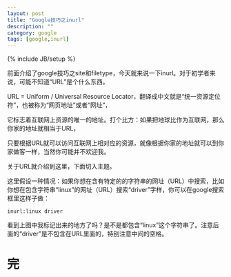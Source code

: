 ```yaml
---
layout: post
title: "Google技巧之inurl"
description: ""
category: google
tags: [google,inurl]
---
```

{% include JB/setup %}

前面介绍了google技巧之site和filetype，今天就来说一下inurl。对于初学者来说，可能不知道“URL”是个什么东西。

URL = Uniform / Universal Resource Locator，翻译成中文就是“统一资源定位符”，也被称为“网页地址”或者“网址”，  

它标志着互联网上资源的唯一的地址。打个比方：如果把地球比作为互联网，那么你家的地址就相当于URL，  

只要根据URL就可以访问互联网上相对应的资源，就像根据你家的地址就可以到你家做客一样，当然你可能并不欢迎我。  

关于URL就介绍到这里，下面切入主题。  

这里假设一种情况：如果你想在含有特定的的字符串的网址（URL）中搜索，比如你想在包含字符串“linux”的网址（URL）搜索“driver”字样，你可以在google搜索框里这样子做：  

	inurl:linux driver  

看到上图中我标记出来的地方了吗？是不是都包含“linux”这个字符串了。注意后面的“driver”是不包含在URL里面的，特别注意中间的空格。  

完
=
